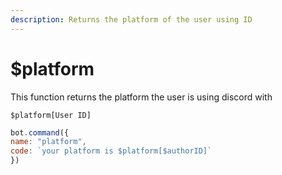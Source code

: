 ```yaml
---
description: Returns the platform of the user using ID
---
```


# $platform

This function returns the platform the user is using discord with

```text
$platform[User ID]
```

```javascript
bot.command({
name: "platform",
code: `your platform is $platform[$authorID]`
})
```

